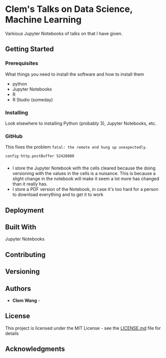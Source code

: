 # Clem's Talks on Data Science, Machine Learning

Varkious Jupyter Notebooks of talks on that I have given.

## Getting Started



### Prerequisites

What things you need to install the software and how to install them
* python
* Jupyter Notebooks
* R
* R Studio (someday)



### Installing

Look elsewhere to installing Python (probably 3), Jupyter Notebooks, etc.

### GitHub

This fixes the problem `fatal: the remote end hung up unexpectedly`.

`config http.postBuffer 52428800`

###

* I store the Jupyter Notebook with the cells cleared because the doing versioning with the values in the cells is a nuisance.  This is because a slight change in the notebook will make it seem a lot more has changed than it really has.
* I store a PDF version of the Notebook, in case it's too hard for a person to download everything and to get it to work

## Deployment



## Built With
Jupyter Notebooks


## Contributing


## Versioning


## Authors

* **Clem Wang** -


## License

This project is licensed under the MIT License - see the [LICENSE.md](LICENSE.md) file for details

## Acknowledgments

